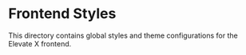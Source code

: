 
# Frontend Styles

This directory contains global styles and theme configurations for the Elevate X frontend.

